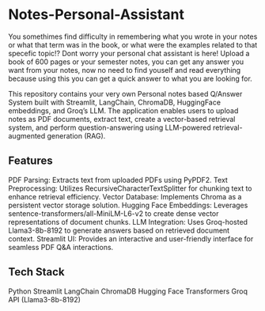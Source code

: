 # Notes-Personal-Assistant

You somethimes find difficulty in remembering what you wrote in your notes or what that term was in the book, or what were the examples related to that specefic topic!? Dont worry your personal chat assistant is here! Upload a book of 600 pages or your semester notes, you can get any answer you want from your notes, now no need to find youself and read everything because using this you can get a quick answer to what you are looking for. 

This repository contains your very own Personal notes based Q/Answer System built with Streamlit, LangChain, ChromaDB, HuggingFace embeddings, and Groq’s LLM. The application enables users to upload notes as PDF documents, extract text, create a vector-based retrieval system, and perform question-answering using LLM-powered retrieval-augmented generation (RAG).

## Features
PDF Parsing: Extracts text from uploaded PDFs using PyPDF2.
Text Preprocessing: Utilizes RecursiveCharacterTextSplitter for chunking text to enhance retrieval efficiency.
Vector Database: Implements Chroma as a persistent vector storage solution.
Hugging Face Embeddings: Leverages sentence-transformers/all-MiniLM-L6-v2 to create dense vector representations of document chunks.
LLM Integration: Uses Groq-hosted Llama3-8b-8192 to generate answers based on retrieved document context.
Streamlit UI: Provides an interactive and user-friendly interface for seamless PDF Q&A interactions.

## Tech Stack
Python
Streamlit
LangChain
ChromaDB
Hugging Face Transformers
Groq API (Llama3-8b-8192)


